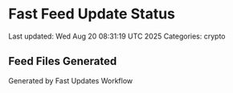 # Fast Feed Update Status
Last updated: Wed Aug 20 08:31:19 UTC 2025
Categories: crypto

## Feed Files Generated

Generated by Fast Updates Workflow
